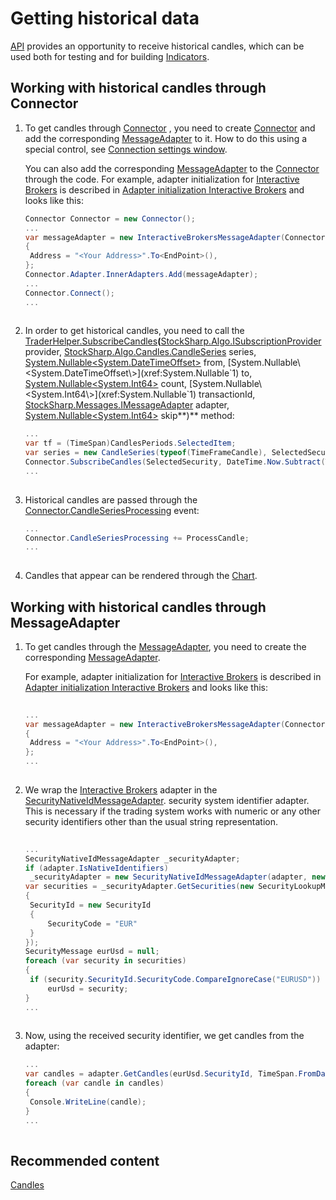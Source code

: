 # Getting historical data

[API](StockSharpAbout.md) provides an opportunity to receive historical candles, which can be used both for testing and for building [Indicators](Indicators.md). 

## Working with historical candles through Connector

1. To get candles through [Connector](xref:StockSharp.Algo.Connector) , you need to create [Connector](xref:StockSharp.Algo.Connector) and add the corresponding [MessageAdapter](xref:StockSharp.Messages.MessageAdapter) to it. How to do this using a special control, see [Connection settings window](API_UI_ConnectorWindow.md).

   You can also add the corresponding [MessageAdapter](xref:StockSharp.Messages.MessageAdapter) to the [Connector](xref:StockSharp.Algo.Connector) through the code. For example, adapter initialization for [Interactive Brokers](IB.md) is described in [Adapter initialization Interactive Brokers](IBSample.md) and looks like this:

   ```cs
   Connector Connector = new Connector();				
   ...				
   var messageAdapter = new InteractiveBrokersMessageAdapter(Connector.TransactionIdGenerator)
   {
   	Address = "<Your Address>".To<EndPoint>(),
   };
   Connector.Adapter.InnerAdapters.Add(messageAdapter);
   ...	
   Connector.Connect();
   ...
   							
   ```
2. In order to get historical candles, you need to call the [TraderHelper.SubscribeCandles](xref:StockSharp.Algo.TraderHelper.SubscribeCandles(StockSharp.Algo.ISubscriptionProvider,StockSharp.Algo.Candles.CandleSeries,System.Nullable{System.DateTimeOffset},System.Nullable{System.DateTimeOffset},System.Nullable{System.Int64},System.Nullable{System.Int64},StockSharp.Messages.IMessageAdapter,System.Nullable{System.Int64}))**(**[StockSharp.Algo.ISubscriptionProvider](xref:StockSharp.Algo.ISubscriptionProvider) provider, [StockSharp.Algo.Candles.CandleSeries](xref:StockSharp.Algo.Candles.CandleSeries) series, [System.Nullable\<System.DateTimeOffset\>](xref:System.Nullable`1) from, [System.Nullable\<System.DateTimeOffset\>](xref:System.Nullable`1) to, [System.Nullable\<System.Int64\>](xref:System.Nullable`1) count, [System.Nullable\<System.Int64\>](xref:System.Nullable`1) transactionId, [StockSharp.Messages.IMessageAdapter](xref:StockSharp.Messages.IMessageAdapter) adapter, [System.Nullable\<System.Int64\>](xref:System.Nullable`1) skip**)** method: 

   ```cs
   ...
   var tf = (TimeSpan)CandlesPeriods.SelectedItem;
   var series = new CandleSeries(typeof(TimeFrameCandle), SelectedSecurity, tf);
   Connector.SubscribeCandles(SelectedSecurity, DateTime.Now.Subtract(TimeSpan.FromTicks(tf.Ticks * 100)), DateTime.Now);
   ...
   			
   ```
3. Historical candles are passed through the [Connector.CandleSeriesProcessing](xref:StockSharp.Algo.Connector.CandleSeriesProcessing) event: 

   ```cs
   ...
   Connector.CandleSeriesProcessing += ProcessCandle;
   ...
   			
   ```
4. Candles that appear can be rendered through the [Chart](CandlesUI.md).

## Working with historical candles through MessageAdapter

1. To get candles through the [MessageAdapter](xref:StockSharp.Messages.MessageAdapter), you need to create the corresponding [MessageAdapter](xref:StockSharp.Messages.MessageAdapter).

   For example, adapter initialization for [Interactive Brokers](IB.md) is described in [Adapter initialization Interactive Brokers](IBSample.md) and looks like this:

   ```cs
   		
   ...         
   var messageAdapter = new InteractiveBrokersMessageAdapter(Connector.TransactionIdGenerator)
   {
   	Address = "<Your Address>".To<EndPoint>(),
   };
   ...
   							
   ```
2. We wrap the [Interactive Brokers](IB.md) adapter in the [SecurityNativeIdMessageAdapter](xref:StockSharp.Algo.SecurityNativeIdMessageAdapter). security system identifier adapter. This is necessary if the trading system works with numeric or any other security identifiers other than the usual string representation.

   ```cs
   	
   ...
   SecurityNativeIdMessageAdapter _securityAdapter;
   if (adapter.IsNativeIdentifiers)
   	_securityAdapter = new SecurityNativeIdMessageAdapter(adapter, new InMemoryNativeIdStorage());
   var securities = _securityAdapter.GetSecurities(new SecurityLookupMessage
   {
   	SecurityId = new SecurityId
   	{
   		SecurityCode = "EUR"
   	}
   });
   SecurityMessage eurUsd = null;
   foreach (var security in securities)
   {
   	if (security.SecurityId.SecurityCode.CompareIgnoreCase("EURUSD"))
   		eurUsd = security;
   }
   ...
   							
   ```
3. Now, using the received security identifier, we get candles from the adapter: 

   ```cs
   ...
   var candles = adapter.GetCandles(eurUsd.SecurityId, TimeSpan.FromDays(1), DateTimeOffset.Now.AddDays(-100), DateTimeOffset.Now);
   foreach (var candle in candles)
   {
   	Console.WriteLine(candle);
   }
   ...
   			
   ```

## Recommended content

[Candles](Candles.md)

